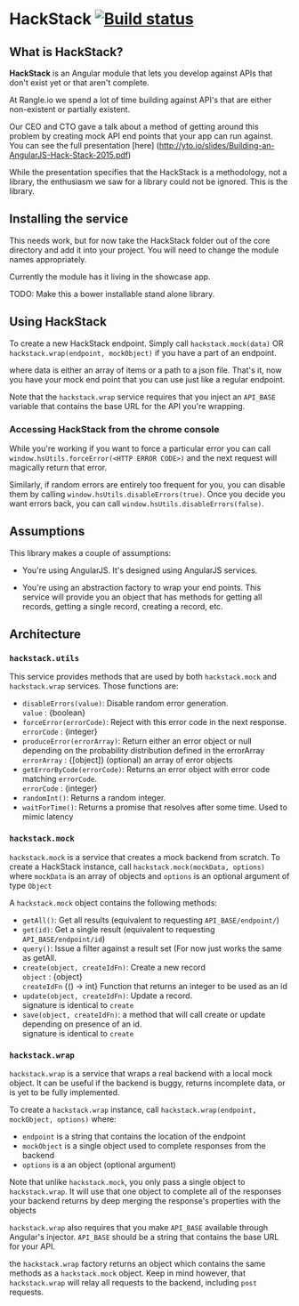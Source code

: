 # HackStack [![Build status](https://circleci.com/gh/rangle/hackstack.svg?style=svg&circle-token=4e9f2c3295779e2494abbf8fc84a8aa4f4da0c3f)](https://circleci.com/gh/rangle/hackstack)

## What is HackStack?

**HackStack** is an Angular module that lets you develop against APIs that
don't exist yet or that aren't complete.

At Rangle.io we spend a lot of time building against API's that are either
non-existent or partially existent.  

Our CEO and CTO gave a talk about a method of getting around this
problem by creating mock API end points that your app can run against.  
You can see the full presentation [here]
(http://yto.io/slides/Building-an-AngularJS-Hack-Stack-2015.pdf)

While the presentation specifies that the HackStack is a methodology, not a
library, the enthusiasm we saw for a library could not be ignored.  This is the
library.

## Installing the service

This needs work, but for now take the HackStack folder out of the core
directory and add it into your project.  You will need to change the module
names appropriately.

Currently the module has it living in the showcase app.

TODO: Make this a bower installable stand alone library.

## Using HackStack

To create a new HackStack endpoint.  Simply call
`hackstack.mock(data)`
OR
`hackstack.wrap(endpoint, mockObject)` if you have a part of an endpoint.

where data is either an array of items or a path to a json file.  That's it,
now you have your mock end point that you can use just like a regular endpoint.

Note that the `hackstack.wrap` service requires that you inject an `API_BASE`
variable that contains the base URL for the API you're wrapping.

### Accessing HackStack from the chrome console

While you're working if you want to force a particular error you can call
`window.hsUtils.forceError(<HTTP ERROR CODE>)` and the next request will
magically return that error.

Similarly, if random errors are entirely too frequent for you, you can disable
them by calling `window.hsUtils.disableErrors(true)`.  Once you decide you
want errors back, you can call `window.hsUtils.disableErrors(false)`.

## Assumptions

This library makes a couple of assumptions:

* You're using AngularJS.  It's designed using AngularJS services.

* You're using an abstraction factory to wrap your end points.  This service
will provide you an object that has methods for getting all records, getting a
single record, creating a record, etc.

## Architecture

### `hackstack.utils`

This service provides methods that are used by both `hackstack.mock` and `hackstack.wrap`
services.  Those functions are:

* `disableErrors(value)`: Disable random error generation. <br/>
  `value` : {boolean}
* `forceError(errorCode)`: Reject with this error code in the next response.
  <br/>
  `errorCode` : {integer}
* `produceError(errorArray)`: Return either an error object or null depending
  on the probability distribution defined in the errorArray <br/>
  `errorArray` : {\[object]} (optional) an array of error objects
* `getErrorByCode(errorCode)`: Returns an error object with error code matching
  `errorCode`. <br/>
  `errorCode` : {integer}
* `randomInt()`: Returns a random integer. <br/>
* `waitForTime()`: Returns a promise that resolves after some time. Used to
  mimic latency <br/>

### `hackstack.mock`

`hackstack.mock` is a service that creates a mock backend from scratch.
To create a HackStack instance, call `hackstack.mock(mockData, options)` where `mockData`
is an array of objects and `options` is an optional argument of type `Object`

A `hackstack.mock` object contains the following methods:

* `getAll()`: Get all results (equivalent to requesting `API_BASE/endpoint/`)
* `get(id)`: Get a single result (equivalent to requesting `API_BASE/endpoint/id`)
* `query()`: Issue a filter against a result set (For now just works the same as
  getAll.
* `create(object, createIdFn)`: Create a new record <br/>
  `object` : {object} <br/>
  `createIdFn` {() -> int} Function that returns an integer to be used as an id
* `update(object, createIdFn)`: Update a record. <br/>
  signature is identical to `create`
* `save(object, createIdFn)`: a method that will call create or update
  depending on presence of an id. <br/>
  signature is identical to `create`

### `hackstack.wrap`

`hackstack.wrap` is a service that wraps a real backend with a local mock object.
It can be useful if the backend is buggy, returns incomplete data, or is yet to
be fully implemented.

To create a `hackstack.wrap` instance, call `hackstack.wrap(endpoint, mockObject, options)`
where:

* `endpoint` is a string that contains the location of the endpoint
* `mockObject` is a single object used to complete responses from the backend
* `options` is a an object (optional argument)

Note that unlike `hackstack.mock`, you only pass a single object to `hackstack.wrap`.
It will use that one object to complete all of the responses your backend
returns by deep merging the response's properties with the objects

`hackstack.wrap` also requires that you make `API_BASE` available through Angular's
injector. `API_BASE` should be a string that contains the base URL for your
API.

the `hackstack.wrap` factory returns an object which contains the same methods as
a `hackstack.mock` object. Keep in mind however, that `hackstack.wrap` will relay all
requests to the backend, including `post` requests.
